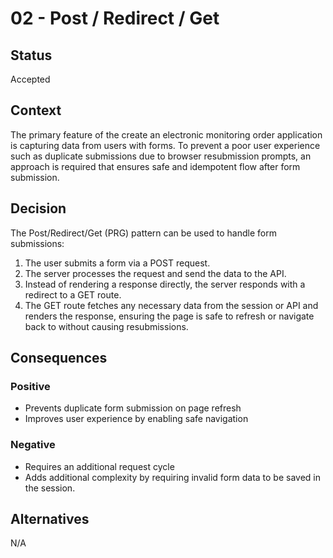 # 02 - Post / Redirect / Get

## Status

Accepted

## Context

The primary feature of the create an electronic monitoring order application is capturing data from users with forms. To prevent a poor user experience such as duplicate submissions due to browser resubmission prompts, an approach is required that ensures safe and idempotent flow after form submission.

## Decision

The Post/Redirect/Get (PRG) pattern can be used to handle form submissions:

1. The user submits a form via a POST request.
2. The server processes the request and send the data to the API.
3. Instead of rendering a response directly, the server responds with a redirect to a GET route.
4. The GET route fetches any necessary data from the session or API and renders the response, ensuring the page is safe to refresh or navigate back to without causing resubmissions.

## Consequences

### Positive
- Prevents duplicate form submission on page refresh
- Improves user experience by enabling safe navigation

### Negative
- Requires an additional request cycle
- Adds additional complexity by requiring invalid form data to be saved in the session.

## Alternatives

N/A
